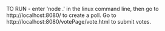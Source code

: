 TO RUN - enter 'node .' in the linux command line, then go to http://localhost:8080/ to create a poll.
Go to http://localhost:8080/votePage/vote.html to submit votes.
